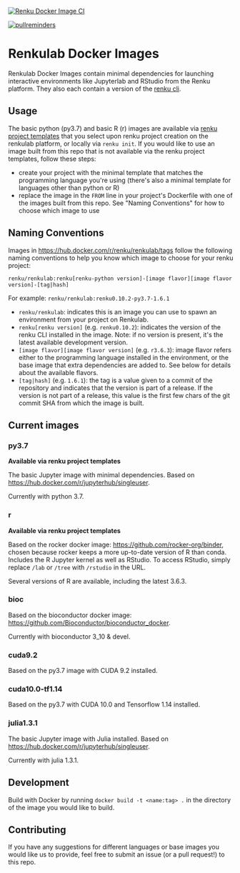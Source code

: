 [![Renku Docker Image CI](https://github.com/SwissDataScienceCenter/renkulab-docker/workflows/Renku%20Docker%20Image%20CI/badge.svg)](https://github.com/SwissDataScienceCenter/renkulab-docker/actions?query=workflow%3A%22Renku+Docker+Image+CI%22)

[![pullreminders](https://pullreminders.com/badge.svg)](https://pullreminders.com?ref=badge)

# Renkulab Docker Images

Renkulab Docker Images contain minimal dependencies for launching interactive
environments like Jupyterlab and RStudio from the Renku platform. They also each
contain a version of the [renku cli](https://github.com/SwissDataScienceCenter/renku-python).

## Usage

The basic python (py3.7) and basic R (r) images are available via
[renku project templates](https://github.com/SwissDataScienceCenter/renku-project-template)
that you select upon renku project creation on the renkulab platform, or locally
via `renku init`. If you would like to use an image built from this repo that is
not available via the renku project templates, follow these steps:

* create your project with the minimal template that matches the programming
  language you're using (there's also a minimal template for languages other than
  python or R)
* replace the image in the `FROM` line in your project's Dockerfile with one of
  the images built from this repo. See "Naming Conventions" for how to choose
  which image to use

## Naming Conventions

Images in https://hub.docker.com/r/renku/renkulab/tags follow the following naming
conventions to help you know which image to choose for your renku project:

`renku/renkulab:renku[renku-python version]-[image flavor][image flavor version]-[tag|hash]`

For example:
`renku/renkulab:renku0.10.2-py3.7-1.6.1`

* `renku/renkulab`: indicates this is an image you can use to spawn an environment
  from your project on Renkulab.
* `renku[renku version]` (e.g. `renku0.10.2`): indicates the version of the
  renku CLI installed in the image. Note: if no version is present, it's the latest
  available development version.
* `[image flavor][image flavor version]` (e.g. `r3.6.3`): image flavor refers either
  to the programming language installed in the environment, or the base image that
  extra dependencies are added to. See below for details about the available flavors.
* `[tag|hash]` (e.g. `1.6.1`): the tag is a value given to a commit of the repository
  and indicates that the version is part of a release. If the version is not part of
  a release, this value is the first few chars of the git commit SHA from which the
  image is built.

## Current images

### py3.7

**Available via renku project templates**

The basic Jupyter image with minimal dependencies. Based on https://hub.docker.com/r/jupyterhub/singleuser.

Currently with python 3.7.

### r

**Available via renku project templates**

Based on the rocker docker image: https://github.com/rocker-org/binder,
chosen because rocker keeps a more up-to-date version of R than conda.
Includes the R Jupyter kernel as well as RStudio. To access RStudio,
simply replace `/lab` or `/tree` with `/rstudio` in the URL.

Several versions of R are available, including the latest 3.6.3.

### bioc

Based on the bioconductor docker image: https://github.com/Bioconductor/bioconductor_docker.

Currently with bioconductor 3_10 & devel.

### cuda9.2

Based on the py3.7 image with CUDA 9.2 installed.

### cuda10.0-tf1.14

Based on the py3.7 with CUDA 10.0 and Tensorflow 1.14 installed.

### julia1.3.1

The basic Jupyter image with Julia installed. Based on https://hub.docker.com/r/jupyterhub/singleuser.

Currently with julia 1.3.1.

## Development

Build with Docker by running `docker build -t <name:tag> .` in the directory
of the image you would like to build.

## Contributing

If you have any suggestions for different languages or base images you would like
us to provide, feel free to submit an issue (or a pull request!) to this repo.
